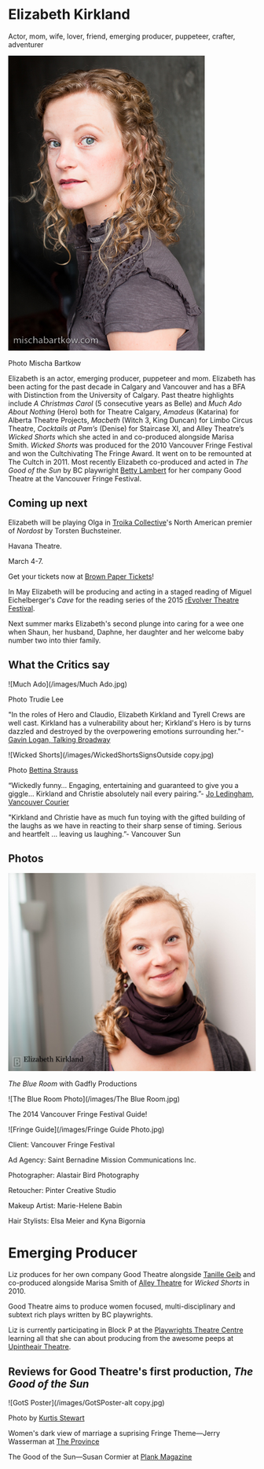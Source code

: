 Elizabeth Kirkland
==================

Actor, mom, wife, lover, friend, emerging producer, puppeteer, crafter, adventurer

![Grey headshot](/images/headshot-grey.jpg)

Photo Mischa Bartkow

Elizabeth is an actor, emerging producer, puppeteer and mom. Elizabeth has been acting for the past decade in Calgary and Vancouver and has a BFA with Distinction from the University of Calgary. Past theatre highlights include *A Christmas Carol* (5 consecutive years as Belle) and *Much Ado About Nothing* (Hero) both for Theatre Calgary, *Amadeus* (Katarina) for Alberta Theatre Projects, *Macbeth* (Witch 3, King Duncan) for Limbo Circus Theatre, *Cocktails at Pam’s* (Denise) for Staircase XI, and Alley Theatre’s *Wicked Shorts* which she acted in and co-produced alongside Marisa Smith. *Wicked Shorts* was produced for the 2010 Vancouver Fringe Festival and won the Cultchivating The Fringe Award. It went on to be remounted at The Cultch in 2011. Most recently Elizabeth co-produced and acted in *The Good of the Sun* by BC playwright [Betty Lambert](http://www.bettylambert.ca/index.htm) for her company Good Theatre at the Vancouver Fringe Festival.

Coming up next
--------------

Elizabeth will be playing Olga in [Troika Collective](http://www.thetroikacollective.com/#!upcoming-production/cb3i)'s North American premier of *Nordost* by Torsten Buchsteiner. 

Havana Theatre.

March 4-7.

Get your tickets now at [Brown Paper Tickets](http://nordost.brownpapertickets.com/)!

In May Elizabeth will be producing and acting in a staged reading of Miguel Eichelberger's *Cave* for the reading series of the 2015 [rEvolver Theatre Festival](http://www.upintheairtheatre.com/festival-about).

Next summer marks Elizabeth's second plunge into caring for a wee one when Shaun, her husband, Daphne, her daughter and her welcome baby number two into thier family. 

What the Critics say
--------------------

![Much Ado](/images/Much Ado.jpg)

Photo Trudie Lee 

"In the roles of Hero and Claudio, Elizabeth Kirkland and Tyrell Crews are well cast. Kirkland has a vulnerability about her; Kirkland's Hero is by turns dazzled and destroyed by the overpowering emotions surrounding her."-[Gavin Logan, Talking Broadway](http://www.talkinbroadway.com/regional/canada/ca14.html)

![Wicked Shorts](/images/WickedShortsSignsOutside copy.jpg)

Photo [Bettina Strauss](http://best-foto.com/)

“Wickedly funny… Engaging, entertaining and guaranteed to give you a giggle… Kirkland and Christie absolutely nail every pairing.”- [Jo Ledingham, Vancouver Courier](http://www.vancourier.com/entertainment/short-plays-prove-wickedly-funny-1.390067)

"Kirkland and Christie have as much fun toying with the gifted building of the laughs as we have in reacting to their sharp sense of timing. Serious and heartfelt ... leaving us laughing.”- Vancouver Sun

Photos
------

![Newest Headshot](/images/LizKirkland.jpg)

*The Blue Room* with Gadfly Productions

![The Blue Room Photo](/images/The Blue Room.jpg)

The 2014 Vancouver Fringe Festival Guide!

![Fringe Guide](/images/Fringe Guide Photo.jpg)

Client: Vancouver Fringe Festival

Ad Agency: Saint Bernadine Mission Communications Inc.

Photographer: Alastair Bird Photography

Retoucher: Pinter Creative Studio

Makeup Artist: Marie-Helene Babin 

Hair Stylists: Elsa Meier and Kyna Bigornia

Emerging Producer
=================

Liz produces for her own company Good Theatre alongside [Tanille Geib](http://www.tanillegeib.ca/) and co-produced alongside Marisa Smith of [Alley Theatre](http://alleytheatre.wix.com/alleytheatre) for *Wicked Shorts* in 2010.

Good Theatre aims to produce women focused, multi-disciplinary and subtext rich plays written by BC playwrights.

Liz is currently participating in Block P at the [Playwrights Theatre Centre](http://www.playwrightstheatre.com/programs/writers-blocks/) learning all that she can about producing from the awesome peeps at [Upintheair Theatre](http://www.upintheairtheatre.com/). 

Reviews for Good Theatre's first production, *The Good of the Sun*
-----------------------------------------------------------------

![GotS Poster](/images/GotSPoster-alt copy.jpg)

Photo by [Kurtis Stewart](http://kurtisstewart.com/)

Women's dark view of marriage a suprising Fringe Theme—Jerry Wasserman at [The Province](http://blogs.theprovince.com/2014/09/11/theatre-review-womens-dark-view-of-marriage-a-surprising-fringe-theme/)

The Good of the Sun—Susan Cormier at [Plank Magazine](http://plankmagazine.com/review/good-sun)
